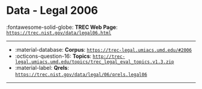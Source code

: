 # Data - Legal 2006 

:fontawesome-solid-globe: **TREC Web Page**: [`https://trec.nist.gov/data/legal06.html`](https://trec.nist.gov/data/legal06.html)

---

- :material-database: **Corpus**: [`https://trec-legal.umiacs.umd.edu/#2006`](https://trec-legal.umiacs.umd.edu/#2006)
- :octicons-question-16: **Topics**: [`http://trec-legal.umiacs.umd.edu/topics/trec_legal_eval_topics.v1.3.zip`](http://trec-legal.umiacs.umd.edu/topics/trec_legal_eval_topics.v1.3.zip)
- :material-label: **Qrels**: [`https://trec.nist.gov/data/legal/06/qrels.legal06`](https://trec.nist.gov/data/legal/06/qrels.legal06)


---

